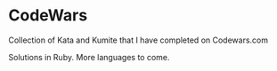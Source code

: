# CodeWars
Collection of Kata and Kumite that I have completed on Codewars.com

Solutions in Ruby.
More languages to come.
